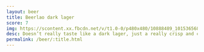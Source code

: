 ```yaml
---
layout: beer
title: Beerlao dark lager
score: 7
img: https://scontent.xx.fbcdn.net/v/t1.0-0/p480x480/10888489_10153656865543745_7177566089678444243_n.jpg?oh=1c1fe26f5cf9901ce4a60a03bf462a1a&oe=586ADE29
desc: Doesn’t really taste like a dark lager, just a really crisp and clean lager
permalink: /beer/:title.html
---
```

